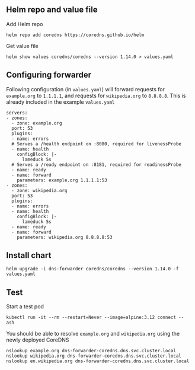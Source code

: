 ## Helm repo and value file
Add Helm repo
```
helm repo add coredns https://coredns.github.io/helm
```

Get value file
```
helm show values coredns/coredns --version 1.14.0 > values.yaml
```

## Configuring forwarder
Following configuration (in `values.yaml`) will forward requests for `example.org` to `1.1.1.1`, and requests for `wikipedia.org` to `8.8.8.8`.
This is already included in the example `values.yaml`
```
servers:
- zones:
  - zone: example.org
  port: 53
  plugins:
  - name: errors
  # Serves a /health endpoint on :8080, required for livenessProbe
  - name: health
    configBlock: |-
      lameduck 5s
  # Serves a /ready endpoint on :8181, required for readinessProbe
  - name: ready
  - name: forward
    parameters: example.org 1.1.1.1:53
- zones:
  - zone: wikipedia.org
  port: 53
  plugins:
  - name: errors
  - name: health
    configBlock: |-
      lameduck 5s
  - name: ready
  - name: forward
    parameters: wikipedia.org 8.8.8.8:53
```

## Install chart
```
helm upgrade -i dns-forwarder coredns/coredns --version 1.14.0 -f values.yaml
```

## Test
Start a test pod
```
kubectl run -it --rm --restart=Never --image=alpine:3.12 connect -- ash
```

You should be able to resolve `example.org` and `wikipedia.org` using the newly deployed CoreDNS
```
nslookup example.org dns-forwarder-coredns.dns.svc.cluster.local
nslookup wikipedia.org dns-forwarder-coredns.dns.svc.cluster.local
nslookup en.wikipedia.org dns-forwarder-coredns.dns.svc.cluster.local
```